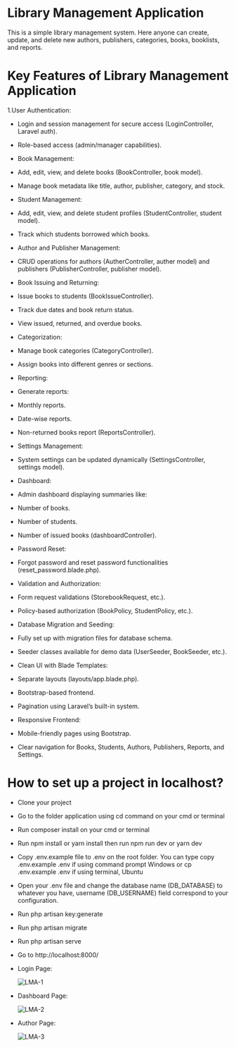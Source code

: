 # Library Management Application 
This is a simple library management system. Here anyone can create, update, and delete new authors, publishers, categories, books, booklists, and reports.
# Key Features of Library Management Application 
1.User Authentication:
- Login and session management for secure access (LoginController, Laravel auth).
- Role-based access (admin/manager capabilities).
  
- Book Management:
- Add, edit, view, and delete books (BookController, book model).
- Manage book metadata like title, author, publisher, category, and stock.
  
- Student Management:
- Add, edit, view, and delete student profiles (StudentController, student model).
- Track which students borrowed which books.
  
- Author and Publisher Management:
- CRUD operations for authors (AutherController, auther model) and publishers (PublisherController, publisher model).
  
- Book Issuing and Returning:
- Issue books to students (BookIssueController).
- Track due dates and book return status.
- View issued, returned, and overdue books.
  
- Categorization:
- Manage book categories (CategoryController).
- Assign books into different genres or sections.
  
- Reporting:
- Generate reports:
- Monthly reports.
- Date-wise reports.
- Non-returned books report (ReportsController).
  
- Settings Management:
- System settings can be updated dynamically (SettingsController, settings model).
  
- Dashboard:
- Admin dashboard displaying summaries like:
- Number of books.
- Number of students.
- Number of issued books (dashboardController).

- Password Reset:
- Forgot password and reset password functionalities (reset_password.blade.php).
  
- Validation and Authorization:
- Form request validations (StorebookRequest, etc.).
- Policy-based authorization (BookPolicy, StudentPolicy, etc.).
  
- Database Migration and Seeding:
- Fully set up with migration files for database schema.
- Seeder classes available for demo data (UserSeeder, BookSeeder, etc.).

- Clean UI with Blade Templates:
- Separate layouts (layouts/app.blade.php).
- Bootstrap-based frontend.
- Pagination using Laravel’s built-in system.
  
- Responsive Frontend:
- Mobile-friendly pages using Bootstrap.
- Clear navigation for Books, Students, Authors, Publishers, Reports, and Settings.

# How to set up a project in localhost?
- Clone your project
- Go to the folder application using cd command on your cmd or terminal
- Run composer install on your cmd or terminal
- Run npm install or yarn install then run npm run dev or yarn dev
- Copy .env.example file to .env on the root folder. You can type copy .env.example .env if using command prompt Windows or cp .env.example .env if using terminal, Ubuntu
- Open your .env file and change the database name (DB_DATABASE) to whatever you have, username (DB_USERNAME)  field correspond to your configuration.
- Run php artisan key:generate
- Run php artisan migrate
- Run php artisan serve
- Go to http://localhost:8000/
- Login Page:
  
  ![LMA-1](https://github.com/user-attachments/assets/a8ab0776-38c3-4ae5-ae87-3aa9785089d7)

- Dashboard Page:
  
  ![LMA-2](https://github.com/user-attachments/assets/859e584d-bbc8-4672-a3d4-b47670d112c1)

- Author Page:
  
  ![LMA-3](https://github.com/user-attachments/assets/add292b4-db66-49d6-8f2d-33167e3444e3)
